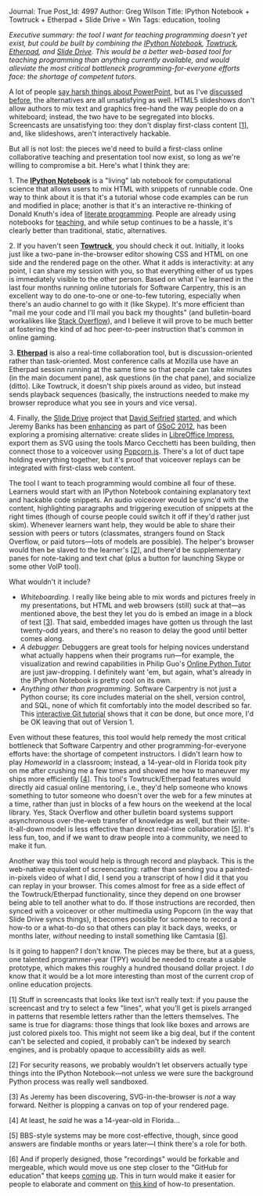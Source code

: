 Journal: True
Post_Id: 4997
Author: Greg Wilson
Title: IPython Notebook + Towtruck + Etherpad + Slide Drive = Win
Tags: education, tooling

<p><em>Executive summary: the tool I want for teaching programming doesn't yet exist, but could be built by combining the <a href="http://ipython.org/ipython-doc/dev/interactive/htmlnotebook.html">IPython Notebook</a>, <a href="http://vimeo.com/36754286">Towtruck</a>, <a href="http://code.google.com/p/etherpad/">Etherpad</a>, and <a href="https://github.com/dseif/slide-drive">Slide Drive</a>. This would be a better web-based tool for teaching programming than anything currently available, and would alleviate the most critical bottleneck programming-for-everyone efforts face: the shortage of competent tutors.</em></p>
<p>A lot of people <a href="http://www.edwardtufte.com/tufte/powerpoint">say harsh things about PowerPoint</a>, but as I've <a href="{{root_path}}/blog/2012/02/frustration-continued.html">discussed</a> <a href="{{root_path}}/blog/2012/01/never-mind-the-content-what-about-the-format.html">before</a>, the alternatives are all unsatisfying as well. HTML5 slideshows don't allow authors to mix text and graphics free-hand the way people do on a whiteboard; instead, the two have to be segregated into blocks. Screencasts are unsatisfying too: they don't display first-class content [<a href="#1">1</a>], and, like slideshows, aren't interactively hackable.</p>
<p>But all is not lost: the pieces we'd need to build a first-class online collaborative teaching and presentation tool now exist, so long as we're willing to compromise a bit. Here's what I think they are:</p>
<p>1. The <strong><a href="http://ipython.org/ipython-doc/dev/interactive/htmlnotebook.html">IPython Notebook</a></strong> is a "living" lab notebook for computational science that allows users to mix HTML with snippets of runnable code. One way to think about it is that it's a tutorial whose code examples can be run and modified in place; another is that it's an interactive re-thinking of Donald Knuth's idea of <a href="http://en.wikipedia.org/wiki/Literate_programming">literate programming</a>. People are already using notebooks for <a href="http://ivory.idyll.org/blog/teaching-with-ipynb.html">teaching</a>, and while setup continues to be a hassle, it's clearly better than traditional, static, alternatives.</p>
<p>2. If you haven't seen <strong><a href="http://vimeo.com/36754286">Towtruck</a></strong>, you should check it out. Initially, it looks just like a two-pane in-the-browser editor showing CSS and HTML on one side and the rendered page on the other. What it adds is interactivity: at any point, I can share my session with you, so that everything either of us types is immediately visible to the other person. Based on what I've learned in the last four months running online tutorials for Software Carpentry, this is an excellent way to do one-to-one or one-to-few tutoring, especially when there's an audio channel to go with it (like Skype). It's more efficient than "mail me your code and I'll mail you back my thoughts" (and bulletin-board workalikes like <a href="http://stackoverflow.com/">Stack Overflow</a>), and I believe it will prove to be much better at fostering the kind of ad hoc peer-to-peer instruction that's common in online gaming.</p>
<p>3. <strong><a href="http://code.google.com/p/etherpad/">Etherpad</a></strong> is also a real-time collaboration tool, but is discussion-oriented rather than task-oriented. Most conference calls at Mozilla use have an Etherpad session running at the same time so that people can take minutes (in the main document pane), ask questions (in the chat pane), and socialize (ditto). Like Towtruck, it doesn't ship pixels around as video, but instead sends playback sequences (basically, the instructions needed to make my browser reproduce what you see in yours and vice versa).</p>
<p>4. Finally, the <a href="https://github.com/dseif/slide-drive">Slide Drive</a> project that <a href="http://dseifried.wordpress.com/">David Seifried</a> <a href="{{root_path}}/blog/2012/02/slide-drive.html">started</a>, and which Jeremy Banks has been <a href="http://slidedrive.wordpress.com/">enhancing</a> as part of <a href="http://www.google-melange.com/gsoc/homepage/google/gsoc2012">GSoC 2012</a>, has been exploring a promising alternative: create slides in <a href="http://www.libreoffice.org/features/impress/">LibreOffice Impress</a>, export them as SVG using the tools Marco Cecchetti has been building, then connect those to a voiceover using <a href="http://popcornjs.org/">Popcorn.js</a>. There's a lot of duct tape holding everything together, but it's proof that voiceover replays can be integrated with first-class web content.</p>
<p>The tool I want to teach programming would combine all four of these. Learners would start with an IPython Notebook containing explanatory text and hackable code snippets. An audio voiceover would be sync'd with the content, highlighting paragraphs and triggering execution of snippets at the right times (though of course people could switch it off if they'd rather just skim). Whenever learners want help, they would be able to share their session with peers or tutors (classmates, strangers found on Stack Overflow, or paid tutors&mdash;lots of models are possible). The helper's browser would then be slaved to the learner's [<a href="#2">2</a>], and there'd be supplementary panes for note-taking and text chat (plus a button for launching Skype or some other VoIP tool).</p>
<p>What wouldn't it include?</p>
<ul>
<li><em>Whiteboarding.</em> I really like being able to mix words and pictures freely in my presentations, but HTML and web browsers (still) suck at that&mdash;as mentioned above, the best they let you do is embed an image in a block of text [<a href="#3">3</a>]. That said, embedded images have gotten us through the last twenty-odd years, and there's no reason to delay the good until better comes along.</li>
<li><em>A debugger.</em> Debuggers are great tools for helping novices understand what actually happens when their programs run&mdash;for example, the visualization and rewind capabilities in Philip Guo's <a href="http://people.csail.mit.edu/pgbovine/python/tutor.html#mode=visualize">Online Python Tutor</a> are just jaw-dropping. I definitely want 'em, but again, what's already in the IPython Notebook is pretty cool on its own.</li>
<li><em>Anything other than programming.</em> Software Carpentry is not just a Python course; its core includes material on the shell, version control, and SQL, none of which fit comfortably into the model described so far. This <a href="http://try.github.com/levels/1/challenges/1">interactive Git tutorial</a> shows that it <em>can</em> be done, but once more, I'd be OK leaving that out of Version 1.</li>
</ul>
<p>Even without these features, this tool would help remedy the most critical bottleneck that Software Carpentry and other programming-for-everyone efforts have: the shortage of competent instructors. I didn't learn how to play <em>Homeworld</em> in a classroom; instead, a 14-year-old in Florida took pity on me after crushing me a few times and showed me how to maneuver my ships more efficiently [<a href="#4">4</a>]. This tool's Towtruck/Etherpad features would directly aid casual online mentoring, i.e., they'd help someone who knows something to tutor someone who doesn't over the web for a few minutes at a time, rather than just in blocks of a few hours on the weekend at the local library. Yes, Stack Overflow and other bulletin board systems support asynchronous over-the-web transfer of knowledge as well, but their write-it-all-down model is less effective than direct real-time collaboration [<a href="#5">5</a>]. It's less fun, too, and if we want to draw people into a community, we need to make it fun.</p>
<p>Another way this tool would help is through record and playback. This is the web-native equivalent of screencasting: rather than sending you a painted-in-pixels video of what I did, I send you a transcript of how I did it that you can replay in your browser. This comes almost for free as a side effect of the Towtruck/Etherpad functionality, since they depend on one browser being able to tell another what to do. If those instructions are recorded, then synced with a voiceover or other multimedia using Popcorn (in the way that Slide Drive syncs things), it becomes possible for someone to record a how-to or a what-to-do so that others can play it back days, weeks, or months later, <em>without</em> needing to install something like Camtasia [<a href="#6">6</a>].</p>
<p>Is it going to happen? I don't know. The pieces may be there, but at a guess, one talented programmer-year (TPY) would be needed to create a usable prototype, which makes this roughly a hundred thousand dollar project. I <em>do</em> know that it would be a lot more interesting than most of the current crop of online education projects.</p>
<p id="1">[1] Stuff in screencasts that looks like text isn't really text: if you pause the screencast and try to select a few "lines", what you'll get is pixels arranged in patterns that resemble letters rather than the letters themselves. The same is true for diagrams: those things that look like boxes and arrows are just colored pixels too. This might not seem like a big deal, but if the content can't be selected and copied, it probably can't be indexed by search engines, and is probably opaque to accessibility aids as well.</p>
<p id="2">[2] For security reasons, we probably wouldn't let observers actually type things into the IPython Notebook&mdash;not unless we were sure the background Python process was really well sandboxed.</p>
<p id="3">[3] As Jeremy has been discovering, SVG-in-the-browser is <em>not</em> a way forward. Neither is plopping a canvas on top of your rendered page.</p>
<p id="4">[4] At least, he <em>said</em> he was a 14-year-old in Florida...</p>
<p id="5">[5] BBS-style systems may be more cost-effective, though, since good answers are findable months or years later&mdash;I think there's a role for both.</p>
<p id="6">[6] And if properly designed, those "recordings" would be forkable and mergeable, which would move us one step closer to the "GitHub for education" that keeps <a href="{{root_path}}/blog/2012/04/github-for-education.html">coming</a> <a href="http://hackeducation.com/2012/07/16/github-for-education-revisited/">up</a>. This in turn would make it easier for people to elaborate and comment on <a href="{{root_path}}/blog/2012/02/watch-me-trial-run.html">this kind</a> of how-to presentation.</p>
